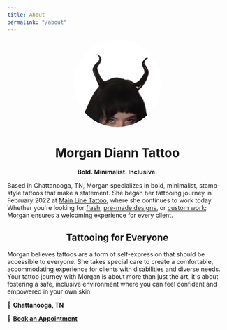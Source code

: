 ```yaml
---
title: About
permalink: "/about"
---
```

<p align="center">
  <img src="/assets/images/profile.jpg" alt="Profile Picture" width="200" style="border-radius: 50%;">
</p>

<h1 style="text-align: center;">Morgan Diann Tattoo</h1>  
<p style="text-align: center;"><strong>Bold. Minimalist. Inclusive.</strong></p>

Based in Chattanooga, TN, Morgan specializes in bold, minimalist, stamp-style tattoos that make a statement. She began her tattooing journey in February 2022 at [Main Line Tattoo](https://www.mainlinetattoo.com/), where she continues to work today. Whether you're looking for [flash](/flash), [pre-made designs](/one_and_done), or [custom work](/work); Morgan ensures a welcoming experience for every client.

<h2 style="text-align: center;">Tattooing for Everyone</h2>
Morgan believes tattoos are a form of self-expression that should be accessible to everyone. She takes special care to create a comfortable, accommodating experience for clients with disabilities and diverse needs. Your tattoo journey with Morgan is about more than just the art, it's about fostering a safe, inclusive environment where you can feel confident and empowered in your own skin.

📍 **Chattanooga, TN**

📅 **[Book an Appointment](https://form.jotform.com/241105819271149)**